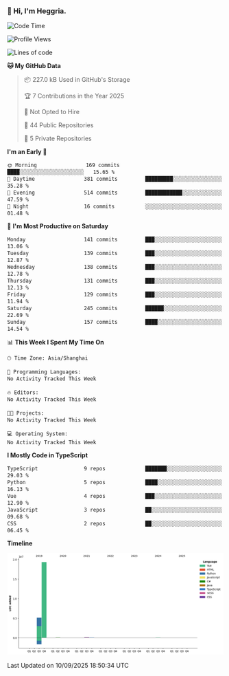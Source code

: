 ### 👋 Hi, I'm Heggria.

<!--START_SECTION:waka-->
![Code Time](http://img.shields.io/badge/Code%20Time-1%2C037%20hrs%2020%20mins-blue)

![Profile Views](http://img.shields.io/badge/Profile%20Views-0-blue)

![Lines of code](https://img.shields.io/badge/From%20Hello%20World%20I%27ve%20Written-24.8%20million%20lines%20of%20code-blue)

**🐱 My GitHub Data** 

> 📦 227.0 kB Used in GitHub's Storage 
 > 
> 🏆 7 Contributions in the Year 2025
 > 
> 🚫 Not Opted to Hire
 > 
> 📜 44 Public Repositories 
 > 
> 🔑 5 Private Repositories 
 > 
**I'm an Early 🐤** 

```text
🌞 Morning                169 commits         ████░░░░░░░░░░░░░░░░░░░░░   15.65 % 
🌆 Daytime                381 commits         █████████░░░░░░░░░░░░░░░░   35.28 % 
🌃 Evening                514 commits         ████████████░░░░░░░░░░░░░   47.59 % 
🌙 Night                  16 commits          ░░░░░░░░░░░░░░░░░░░░░░░░░   01.48 % 
```
📅 **I'm Most Productive on Saturday** 

```text
Monday                   141 commits         ███░░░░░░░░░░░░░░░░░░░░░░   13.06 % 
Tuesday                  139 commits         ███░░░░░░░░░░░░░░░░░░░░░░   12.87 % 
Wednesday                138 commits         ███░░░░░░░░░░░░░░░░░░░░░░   12.78 % 
Thursday                 131 commits         ███░░░░░░░░░░░░░░░░░░░░░░   12.13 % 
Friday                   129 commits         ███░░░░░░░░░░░░░░░░░░░░░░   11.94 % 
Saturday                 245 commits         ██████░░░░░░░░░░░░░░░░░░░   22.69 % 
Sunday                   157 commits         ████░░░░░░░░░░░░░░░░░░░░░   14.54 % 
```


📊 **This Week I Spent My Time On** 

```text
🕑︎ Time Zone: Asia/Shanghai

💬 Programming Languages: 
No Activity Tracked This Week

🔥 Editors: 
No Activity Tracked This Week

🐱‍💻 Projects: 
No Activity Tracked This Week

💻 Operating System: 
No Activity Tracked This Week
```

**I Mostly Code in TypeScript** 

```text
TypeScript               9 repos             ███████░░░░░░░░░░░░░░░░░░   29.03 % 
Python                   5 repos             ████░░░░░░░░░░░░░░░░░░░░░   16.13 % 
Vue                      4 repos             ███░░░░░░░░░░░░░░░░░░░░░░   12.90 % 
JavaScript               3 repos             ██░░░░░░░░░░░░░░░░░░░░░░░   09.68 % 
CSS                      2 repos             ██░░░░░░░░░░░░░░░░░░░░░░░   06.45 % 
```



**Timeline**

![Lines of Code chart](https://raw.githubusercontent.com/heggria/heggria/main/assets/bar_graph.png)


 Last Updated on 10/09/2025 18:50:34 UTC
<!--END_SECTION:waka-->

